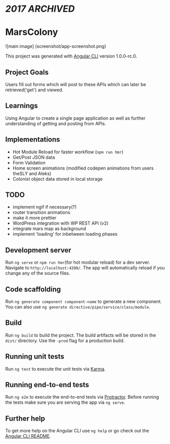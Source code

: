 # _2017 ARCHIVED_

# MarsColony
![main image] (screenshot/app-screenshot.png)

This project was generated with [Angular CLI](https://github.com/angular/angular-cli) version 1.0.0-rc.0.

## Project Goals
Users fill out forms which will post to these APIs which can later be retrieved('get') and viewed.

## Learnings
Using Angular to create a single page application as well as further understanding of getting and posting from APIs.

## Implementations
* Hot Module Reload for faster workflow (`npm run hmr`)
* Get/Post JSON data
* Form Validation
* Home screen animations (modified codepen animations from users theSLY and Aleks)
* Colonist object data stored in local storage

## TODO
* implement ngif if necessary(?)
* router transition animations
* make it more prettier 
* WordPress integration with WP REST API (v2)
* integrate mars map as background 
* implement 'loading' for inbetween loading phases

## Development server
Run `ng serve` or `npm run hmr`(for hot modular reload) for a dev server. Navigate to `http://localhost:4200/`. The app will automatically reload if you change any of the source files.

## Code scaffolding

Run `ng generate component component-name` to generate a new component. You can also use `ng generate directive/pipe/service/class/module`.

## Build

Run `ng build` to build the project. The build artifacts will be stored in the `dist/` directory. Use the `-prod` flag for a production build.

## Running unit tests

Run `ng test` to execute the unit tests via [Karma](https://karma-runner.github.io).

## Running end-to-end tests

Run `ng e2e` to execute the end-to-end tests via [Protractor](http://www.protractortest.org/).
Before running the tests make sure you are serving the app via `ng serve`.

## Further help

To get more help on the Angular CLI use `ng help` or go check out the [Angular CLI README](https://github.com/angular/angular-cli/blob/master/README.md).

